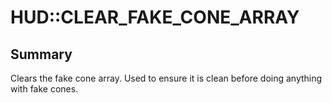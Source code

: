 # HUD::CLEAR_FAKE_CONE_ARRAY

## Summary
Clears the fake cone array. Used to ensure it is clean before doing anything with fake cones.